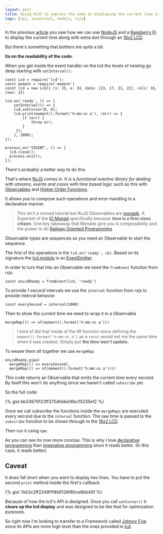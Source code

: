 ```yaml
---
layout: post
title: Using RxJS to improve the code in displaying the current time in an LCD
tags: [rpi, javascript, nodejs, rxjs]
---
```


In the previous [article][article] you saw how we can use [NodeJS][node] and a [Raspberry Pi][rpi] to display the current time along with extra text through an [16x2 LCD][16x2-lcd].

But there's something that bothers me quite a bit.

**Its on the readability of the code**. 

When you get inside the event handler on the lcd the levels of nesting go deep starting with `setInterval()`.

    const Lcd = require('lcd');
    const moment = require('moment')
    const lcd = new Lcd({ rs: 25, e: 24, data: [23, 17, 21, 22], cols: 16, rows: 2})

    lcd.on('ready', () => {
        setInterval(() => { 
        lcd.setCursor(0, 0);
        lcd.print(moment().format('h:mm:ss a'), (err) => {
            if (err) {
                throw err;
            }
         });
        }, 1000);
    });

    process.on('SIGINT', () => {
      lcd.close();
      process.exit();
    });

There's probably a better way to do this. 


That's where [RxJS][rxjs] comes in. It is a *functional reactive library for dealing with streams, events and cases with time based logic* such as this with [Observables][observable] and [Higher Order Functions][ho-func].

It allows you to compose such operations and error-handling in a declarative manner. 

>This isn't a monad tutorial but RxJS Observables are [monads][monads]. A Superset of the [IO Monad][io-monad] specifically because **time is a first class citizen**. One key takeaway that Monads give you is composability and the power to do [Railway Oriented Programming][railway].

Observable types are sequences so you need an Observable to start the sequence.

The first of the operations is the `lcd.on('ready', cb)`. Based on its signature the [lcd module][lcd-module] is an [EventEmitter][emitter]. 

In order to turn that into an Observable we need the `fromEvent` function from rxjs.

    const onLcdReady = fromEvent(lcd, 'ready')

To provide 1 second intervals we use the `interval` function from rxjs to provide interval behavior

    const everySecond = interval(1000)

Then to show the current time we need to wrap it in a Observable

    mergeMap(() => of(moment().format('h:mm:ss a'))) 

> I kind of did that inside of the lift function since defining the `moment().format('h:mm:ss a')` as a `const` would net me the same time when it was created. Simply put **the time won't update.**

To weave them all together we use `mergeMap`:

    onLcdReady.pipe(
      mergeMap(() => everySecond),
      mergeMap(() => of(moment().format('h:mm:ss a'))))

This code returns an Observable that emits the current time every second. By itself this won't do anything since we haven't called `subscribe` yet. 

So the full code:

{% gist bb33879123ff375dfd4e06bcf5235e12 %}

Once we call subscribe the functions inside the `mergeMaps` are executed every second due to the `interval` function. The raw time is passed to the `subscribe` function to be shown through to the [16x2 LCD][16x2-lcd].

Then run it using `npm`.

As you can see its now more concise. This is why I love [declarative programming][declarative] than [imperative programming][imperative] since it reads better. (In this case, it reads better)

## Caveat

It does fall short when you want to display two lines. You have to put the second `print` method inside the first's callback.

{% gist 7eb3c2ff2249f1f4b9126f80ce6bb45f %}

Because of how the lcd's API is designed. Once you call `setCursor()` it **clears up the lcd display** and was designed to be like that for optimization purposes.

So right now I'm looking to transfer to a Framework called [Johnny Five][johnny-five] since its APIs are more high level than the ones provided in [lcd][lcd].

[article]: https://pofay.github.io/2018/10/18/Using-Javasciprt-to-display-text-on-lcd-using-rpi.html
[node]: https://nodejs.org/en/
[rpi]: https://www.raspberrypi.org/products/
[16x2-lcd]: https://www.adafruit.com/product/181
[rxjs]: https://rxjs-dev.firebaseapp.com/
[monads]: http://adit.io/posts/2013-04-17-functors,_applicatives,_and_monads_in_pictures.html
[io-monad]: https://medium.com/@luijar/the-observable-disguised-as-an-io-monad-c89042aa8f31k
[railway]: https://fsharpforfunandprofit.com/posts/recipe-part2/
[declarative]: https://en.wikipedia.org/wiki/Declarative_programming
[imperative]: https://en.wikipedia.org/wiki/Imperative_programming
[emitter]: https://nodejs.org/api/events.html#events_class_eventemitter
[johnny-five]: http://johnny-five.io/
[observable]: http://reactivex.io/documentation/observable.html
[ho-func]: https://en.wikipedia.org/wiki/Higher-order_function
[lcd]: https://github.com/fivdi/lcd
[lcd-module]: https://github.com/fivdi/lcd/blob/master/lcd.js
